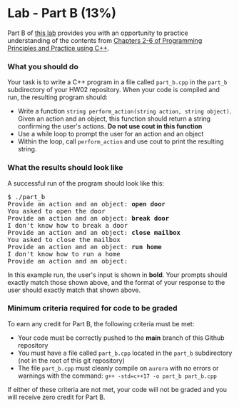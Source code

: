 # Lab - Part B (13%)

Part B of [this lab](../README.md) provides you with an opportunity to practice understanding of the contents from [Chapters 2-6 of Programming Principles and Practice using C++][textbook].

### What you should do

Your task is to write a C++ program in a file called `part_b.cpp` in the `part_b` subdirectory of your HW02 repository. When your code is compiled and run, the resulting program should:
* Write a function `string perform_action(string action, string object)`. Given an action and an object, this function should return a string confirming the user's actions. **Do not use cout in this function**
* Use a while loop to prompt the user for an action and an object
* Within the loop, call `perform_action` and use cout to print the resulting string.


### What the results should look like

A successful run of the program should look like this:
<pre>$ ./part_b
Provide an action and an object: <b>open door</b>
You asked to open the door
Provide an action and an object: <b>break door</b>
I don't know how to break a door
Provide an action and an object: <b>close mailbox</b>
You asked to close the mailbox
Provide an action and an object: <b>run home</b>
I don't know how to run a home
Provide an action and an object:
</pre>

In this example run, the user's input is shown in **bold**.
Your prompts should exactly match those shown above, and the format of your response to the user should exactly match that shown above.


### Minimum criteria required for code to be graded

To earn any credit for Part B, the following criteria must be met:
* Your code must be correctly pushed to the **main** branch of this Github repository
* You must have a file called `part_b.cpp` located in the `part_b` subdirectory (not in the root of this git repository)
* The file `part_b.cpp` must cleanly compile on `aurora` with no errors or warnings with the command: `g++ -std=c++17 -o part_b part_b.cpp`


If either of these criteria are not met, your code will not be graded and you will receive zero credit for Part B.



[textbook]: https://learning.oreilly.com/library/view/programming-principles-and/9780133796759/ch06.xhtml#ch06


